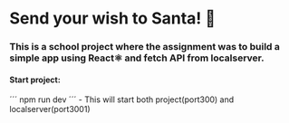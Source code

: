 # Send your wish to Santa! 🎅

### This is a school project where the assignment was to build a simple app using React⚛️ and fetch API from localserver.

#### Start project:
´´´
npm run dev 
´´´ - This will start both project(port300) and localserver(port3001)
